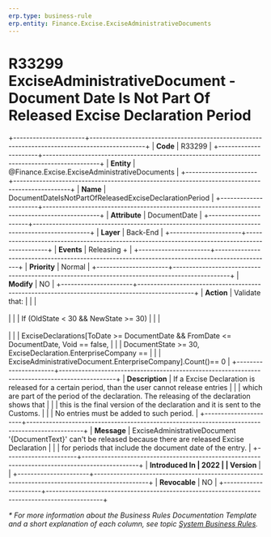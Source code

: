 ```yaml
---
erp.type: business-rule
erp.entity: Finance.Excise.ExciseAdministrativeDocuments
---
```


# R33299 ExciseAdministrativeDocument - Document Date Is Not Part Of Released Excise Declaration Period
+----------------------+-----------------------------------------------------------------------------------------------+
| **Code**             | R33299                                                                                        |
+----------------------+-----------------------------------------------------------------------------------------------+
| **Entity**           | @Finance.Excise.ExciseAdministrativeDocuments                                                 |
+----------------------+-----------------------------------------------------------------------------------------------+
| **Name**             | DocumentDateIsNotPartOfReleasedExciseDeclarationPeriod                                        |
+----------------------+-----------------------------------------------------------------------------------------------+
| **Attribute**        | DocumentDate                                                                                  |
+----------------------+-----------------------------------------------------------------------------------------------+
| **Layer**            | Back-End                                                                                      |
+----------------------+-----------------------------------------------------------------------------------------------+
| **Events**           | Releasing +                                                                                   |
+----------------------+-----------------------------------------------------------------------------------------------+
| **Priority**         | Normal                                                                                        |
+----------------------+-----------------------------------------------------------------------------------------------+
| **Modify**           | NO                                                                                            |
+----------------------+-----------------------------------------------------------------------------------------------+
| **Action**           | Validate that:                                                                                |
|                      | <br/><br/>                                                                                    |
|                      | If (OldState \< 30 && NewState \>= 30)                                                        |
|                      | <br/><br/>                                                                                    |
|                      | ExciseDeclarations\[ToDate \>= DocumentDate && FromDate \<= DocumentDate, Void == false, |
|                      | DocumentState \>= 30, ExciseDeclaration.EnterpriseCompany ==                                   |
|                      | ExciseAdministrativeDocument.EnterpriseCompany\].Count()== 0                                                         |
+----------------------+-----------------------------------------------------------------------------------------------+
| **Description**      | If a Excise Declaration is released for a certain period, than the user cannot release entries  |
|                      | which are part of the period of the declaration. The releasing of the declaration shows that  |
|                      | this is the final version of the declaration and it is sent to the Customs.   |
|                      | No entries must be added to such period.                                                  |
+----------------------+-----------------------------------------------------------------------------------------------+
| **Message**          | ExciseAdministrativeDocument \'{DocumentText}\' can\'t be released because there are released Excise Declaration   |
|                      | for periods that include the document date of the entry.                                     |
+----------------------+-----------------------------------------------------------------------------------------------+
| **Introduced In      |          2022                                                                                     |
| Version**            |                                                                                               |
+----------------------+-----------------------------------------------------------------------------------------------+
| **Revocable**        | NO                                                                                            |
+----------------------+-----------------------------------------------------------------------------------------------+

*\* For more information about the Business Rules Documentation Template and a short explanation of each column, see
topic [System Business Rules](../templates/template-description-system-business-rules.md).*
